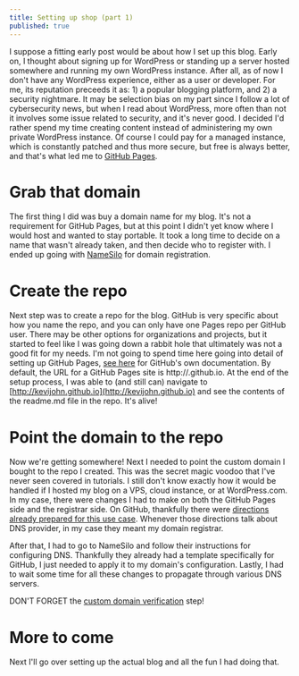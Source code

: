 ```yaml
---
title: Setting up shop (part 1)
published: true
---
```


I suppose a fitting early post would be about how I set up this blog.  Early on, I thought about signing up for WordPress or standing up a server hosted somewhere and running my own WordPress instance.  After all, as of now I don't have any WordPress experience, either as a user or developer.  For me, its reputation preceeds it as: 1) a popular blogging platform, and 2) a security nightmare.  It may be selection bias on my part since I follow a lot of cybersecurity news, but when I read about WordPress, more often than not it involves some issue related to security, and it's never good.  I decided I'd rather spend my time creating content instead of administering my own private WordPress instance.  Of course I could pay for a managed instance, which is constantly patched and thus more secure, but free is always better, and that's what led me to [GitHub Pages](https://pages.github.com/).  

# Grab that domain

The first thing I did was buy a domain name for my blog.  It's not a requirement for GitHub Pages, but at this point I didn't yet know where I would host and wanted to stay portable.  It took a long time to decide on a name that wasn't already taken, and then decide who to register with. I ended up going with [NameSilo](https://www.namesilo.com/) for domain registration.  

# Create the repo

Next step was to create a repo for the blog.  GitHub is very specific about how you name the repo, and you can only have one Pages repo per GitHub user.  There may be other options for organizations and projects,  but it started to feel like I was going down a rabbit hole that ultimately was not a good fit for my needs.  I'm not going to spend time here going into detail of setting up GitHub Pages, [see here](https://docs.github.com/en/pages/getting-started-with-github-pages/creating-a-github-pages-site) for GitHub's own documentation.  By default, the URL for a GitHub Pages site is http://<github username>.github.io.  At the end of the setup process, I was able to (and still can) navigate to [http://kevijohn.github.io](http://kevijohn.github.io) and see the contents of the readme.md file in the repo.  It's alive!

# Point the domain to the repo

Now we're getting somewhere!  Next I needed to point the custom domain I bought to the repo I created.  This was the secret magic voodoo that I've never seen covered in tutorials.  I still don't know exactly how it would be handled if I hosted my blog on a VPS, cloud instance, or at WordPress.com.  In my case, there were changes I had to make on both the GitHub Pages side and the registrar side.  On GitHub, thankfully there were [directions already prepared for this use case](https://docs.github.com/en/pages/configuring-a-custom-domain-for-your-github-pages-site/managing-a-custom-domain-for-your-github-pages-site).  Whenever those directions talk about DNS provider, in my case they meant my domain registrar.

After that, I had to go to NameSilo and follow their instructions for configuring DNS.  Thankfully they already had a template specifically for GitHub, I just needed to apply it to my domain's configuration.  Lastly, I had to wait some time for all these changes to propagate through various DNS servers.

DON'T FORGET the [custom domain verification](https://docs.github.com/en/pages/configuring-a-custom-domain-for-your-github-pages-site/verifying-your-custom-domain-for-github-pages) step!

# More to come

Next I'll go over setting up the actual blog and all the fun I had doing that.